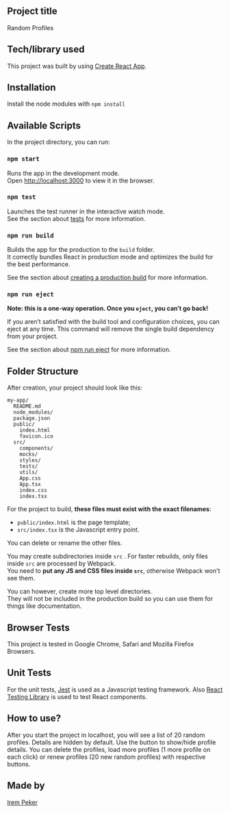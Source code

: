 ## Project title

Random Profiles

## Tech/library used

This project was built by using [Create React App](https://create-react-app.dev/).

## Installation

Install the node modules with `npm install`

## Available Scripts

In the project directory, you can run:

### `npm start`

Runs the app in the development mode.<br>
Open [http://localhost:3000](http://localhost:3000) to view it in the browser.

### `npm test`

Launches the test runner in the interactive watch mode.<br>
See the section about [tests](https://create-react-app.dev/docs/running-tests) for more information.

### `npm run build`

Builds the app for the production to the `build` folder.<br>
It correctly bundles React in production mode and optimizes the build for the best performance.

See the section about [creating a production build](https://create-react-app.dev/docs/production-build/) for more information.

### `npm run eject`

**Note: this is a one-way operation. Once you `eject`, you can’t go back!**

If you aren’t satisfied with the build tool and configuration choices, you can eject at any time. This command will remove the single build dependency from your project.<br>

See the section about [npm run eject](https://create-react-app.dev/docs/available-scripts/#npm-run-eject) for more information.<br>

## Folder Structure

After creation, your project should look like this:

```
my-app/
  README.md
  node_modules/
  package.json
  public/
    index.html
    favicon.ico
  src/
    components/
    mocks/
    styles/
    tests/
    utils/
    App.css
    App.tsx
    index.css
    index.tsx
```

For the project to build, **these files must exist with the exact filenames**:

- `public/index.html` is the page template;
- `src/index.tsx` is the Javascript entry point.

You can delete or rename the other files.

You may create subdirectories inside `src` . For faster rebuilds, only files inside `src` are processed by Webpack.<br>
You need to **put any JS and CSS files inside `src`**, otherwise Webpack won't see them.

You can however, create more top level directories.<br>
They will not be included in the production build so you can use them for things like documentation.

## Browser Tests

This project is tested in Google Chrome, Safari and Mozilla Firefox Browsers.

## Unit Tests

For the unit tests, [Jest](https://jestjs.io/) is used as a Javascript testing framework. Also [React Testing Library](https://testing-library.com/docs/react-testing-library/intro/) is used to test React components.

## How to use?

After you start the project in localhost, you will see a list of 20 random profiles.
Details are hidden by default. Use the button to show/hide profile details.
You can delete the profiles, load more profiles (1 more profile on each click) or renew profiles (20 new random profiles) with respective buttons.

## Made by

[Irem Peker](https://github.com/IremPeker)
